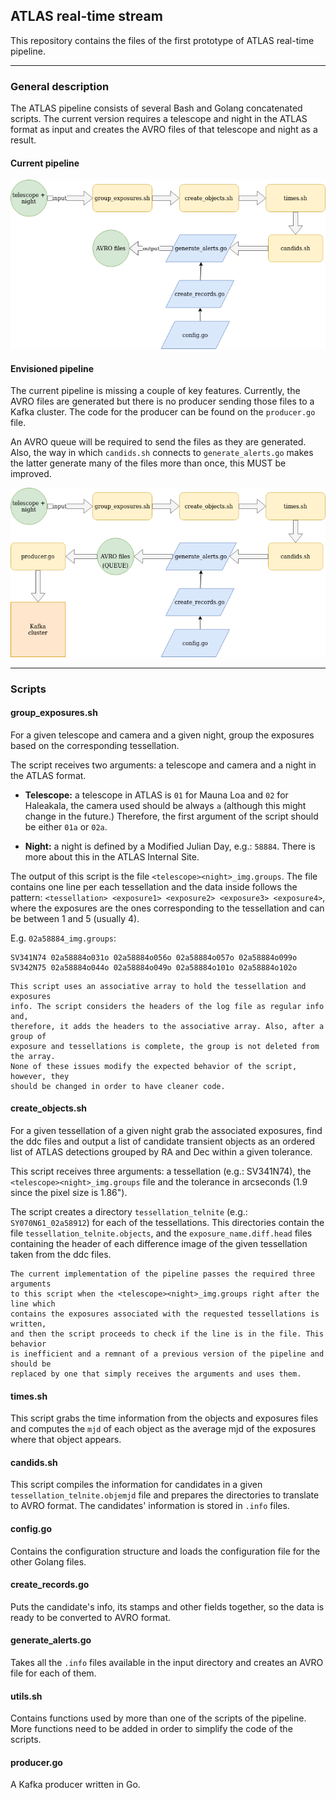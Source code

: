 ## ATLAS real-time stream

This repository contains the files of the first prototype of ATLAS real-time pipeline.
***

### General description

The ATLAS pipeline consists of several Bash and Golang concatenated scripts. The current version requires a telescope and night in the ATLAS format as input and creates the AVRO files of that telescope and night as a result.

#### Current pipeline

<p align="center">
  <img src="doc/images/atlas-pipeline.png">
</p>

#### Envisioned pipeline

The current pipeline is missing a couple of key features. Currently, the AVRO files are generated but there is no producer sending those files to a Kafka cluster. The code for the producer can be found on the `producer.go` file.

An AVRO queue will be required to send the files as they are generated. Also, the way in which `candids.sh` connects to `generate_alerts.go` makes the latter generate many of the files more than once, this MUST be improved.

<p align="center">
  <img src="doc/images/atlas-envisioned.png">
</p>

***
### Scripts

#### group_exposures.sh

For a given telescope and camera and a given night, group the exposures based on the corresponding tessellation.

The script receives two arguments: a telescope and camera and a night in the ATLAS format.

* **Telescope:** a telescope in ATLAS is `01` for Mauna Loa and `02` for Haleakala, the camera used should be always `a` (although this might change in the future.) Therefore, the first argument of the script should be either `01a` or `02a`.

* **Night:** a night is defined by a Modified Julian Day, e.g.: `58884`. There is more about this in the ATLAS Internal Site.

The output of this script is the file `<telescope><night>_img.groups`. The file contains one line per each tessellation and the data inside follows the pattern: `<tessellation> <exposure1> <exposure2> <exposure3> <exposure4>`, where the exposures are the ones corresponding to the tessellation and can be between 1 and 5 (usually 4).

E.g. `02a58884_img.groups`:
```
SV341N74 02a58884o031o 02a58884o056o 02a58884o057o 02a58884o099o
SV342N75 02a58884o044o 02a58884o049o 02a58884o101o 02a58884o102o
```

```
This script uses an associative array to hold the tessellation and exposures
info. The script considers the headers of the log file as regular info and,
therefore, it adds the headers to the associative array. Also, after a group of
exposure and tessellations is complete, the group is not deleted from the array.
None of these issues modify the expected behavior of the script, however, they
should be changed in order to have cleaner code.
```

#### create_objects.sh

For a given tessellation of a given night grab the associated exposures, find the ddc files and output a list of candidate transient objects as an ordered list of ATLAS detections grouped by RA and Dec within a given tolerance.

This script receives three arguments: a tessellation (e.g.: SV341N74), the  `<telescope><night>_img.groups` file and the tolerance in arcseconds (1.9 since the pixel size is 1.86").

The script creates a directory `tessellation_telnite` (e.g.: `SY070N61_02a58912`) for each of the tessellations. This directories contain the file `tessellation_telnite.objects`, and the `exposure_name.diff.head` files containing the header of each difference image of the given tessellation taken from the ddc files.

```
The current implementation of the pipeline passes the required three arguments
to this script when the <telescope><night>_img.groups right after the line which
contains the exposures associated with the requested tessellations is written,
and then the script proceeds to check if the line is in the file. This behavior
is inefficient and a remnant of a previous version of the pipeline and should be
replaced by one that simply receives the arguments and uses them.
```

#### times.sh

This script grabs the time information from the objects and exposures files and computes the `mjd` of each object as the average mjd of the exposures where that object appears.

#### candids.sh

This script compiles the information for candidates in a given `tessellation_telnite.objemjd` file and prepares the directories to translate to AVRO format. The candidates' information is stored in `.info` files.

#### config.go

Contains the configuration structure and loads the configuration file for the other Golang files.

#### create_records.go

Puts the candidate's info, its stamps and other fields together, so the data is ready to be converted to AVRO format.

#### generate_alerts.go

Takes all the `.info` files available in the input directory and creates an AVRO file for each of them.

#### utils.sh

Contains functions used by more than one of the scripts of the pipeline. More functions need to be added in order to simplify the code of the scripts.

#### producer.go

A Kafka producer written in Go.
